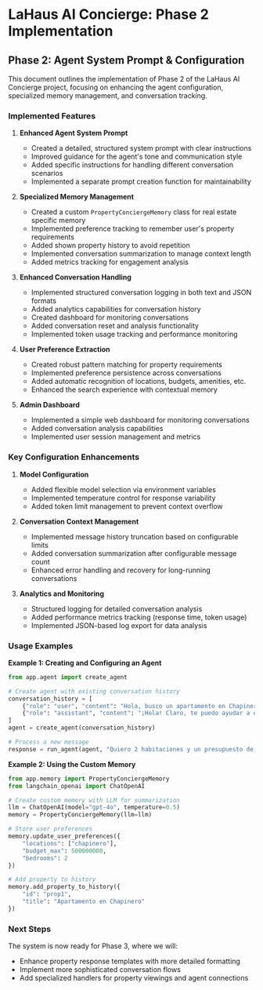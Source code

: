 # LaHaus AI Concierge: Phase 2 Implementation

## Phase 2: Agent System Prompt & Configuration

This document outlines the implementation of Phase 2 of the LaHaus AI Concierge project, focusing on enhancing the agent configuration, specialized memory management, and conversation tracking.

### Implemented Features

1. **Enhanced Agent System Prompt**
   - Created a detailed, structured system prompt with clear instructions
   - Improved guidance for the agent's tone and communication style
   - Added specific instructions for handling different conversation scenarios
   - Implemented a separate prompt creation function for maintainability

2. **Specialized Memory Management**
   - Created a custom `PropertyConciergeMemory` class for real estate specific memory
   - Implemented preference tracking to remember user's property requirements
   - Added shown property history to avoid repetition
   - Implemented conversation summarization to manage context length
   - Added metrics tracking for engagement analysis

3. **Enhanced Conversation Handling**
   - Implemented structured conversation logging in both text and JSON formats
   - Added analytics capabilities for conversation history
   - Created dashboard for monitoring conversations
   - Added conversation reset and analysis functionality
   - Implemented token usage tracking and performance monitoring

4. **User Preference Extraction**
   - Created robust pattern matching for property requirements
   - Implemented preference persistence across conversations
   - Added automatic recognition of locations, budgets, amenities, etc.
   - Enhanced the search experience with contextual memory

5. **Admin Dashboard**
   - Implemented a simple web dashboard for monitoring conversations
   - Added conversation analysis capabilities
   - Implemented user session management and metrics

### Key Configuration Enhancements

1. **Model Configuration**
   - Added flexible model selection via environment variables
   - Implemented temperature control for response variability
   - Added token limit management to prevent context overflow

2. **Conversation Context Management**
   - Implemented message history truncation based on configurable limits
   - Added conversation summarization after configurable message count
   - Enhanced error handling and recovery for long-running conversations

3. **Analytics and Monitoring**
   - Structured logging for detailed conversation analysis
   - Added performance metrics tracking (response time, token usage)
   - Implemented JSON-based log export for data analysis

### Usage Examples

**Example 1: Creating and Configuring an Agent**
```python
from app.agent import create_agent

# Create agent with existing conversation history
conversation_history = [
    {"role": "user", "content": "Hola, busco un apartamento en Chapinero"},
    {"role": "assistant", "content": "¡Hola! Claro, te puedo ayudar a encontrar apartamentos en Chapinero..."}
]
agent = create_agent(conversation_history)

# Process a new message
response = run_agent(agent, "Quiero 2 habitaciones y un presupuesto de 400 millones")
```

**Example 2: Using the Custom Memory**
```python
from app.memory import PropertyConciergeMemory
from langchain_openai import ChatOpenAI

# Create custom memory with LLM for summarization
llm = ChatOpenAI(model="gpt-4o", temperature=0.5)
memory = PropertyConciergeMemory(llm=llm)

# Store user preferences
memory.update_user_preferences({
    "locations": ["chapinero"],
    "budget_max": 500000000,
    "bedrooms": 2
})

# Add property to history
memory.add_property_to_history({
    "id": "prop1", 
    "title": "Apartamento en Chapinero"
})
```

### Next Steps

The system is now ready for Phase 3, where we will:
- Enhance property response templates with more detailed formatting
- Implement more sophisticated conversation flows
- Add specialized handlers for property viewings and agent connections